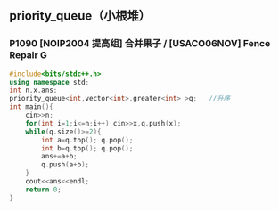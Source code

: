 ## priority_queue（小根堆）
### P1090 [NOIP2004 提高组] 合并果子 / [USACO06NOV] Fence Repair G
```cpp
#include<bits/stdc++.h>
using namespace std;
int n,x,ans;
priority_queue<int,vector<int>,greater<int> >q;   //升序
int main(){
	cin>>n;
	for(int i=1;i<=n;i++) cin>>x,q.push(x);
	while(q.size()>=2){
		int a=q.top(); q.pop();
		int b=q.top(); q.pop();
		ans+=a+b;
		q.push(a+b);
	}
	cout<<ans<<endl;
	return 0;
}
```
